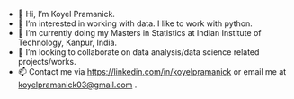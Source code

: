 - 👋 Hi, I’m Koyel Pramanick.
- 👀 I’m interested in working with data. I like to work with python.
- 🌱 I’m currently doing my Masters in Statistics at Indian Institute of Technology, Kanpur, India.
- 💞️ I’m looking to collaborate on data analysis/data science related projects/works.
- 📫 Contact me via https://linkedin.com/in/koyelpramanick or email me at koyelpramanick03@gmail.com .

<!---
Koyel1234/Koyel1234 is a ✨ special ✨ repository because its `README.md` (this file) appears on your GitHub profile.
You can click the Preview link to take a look at your changes.
--->
